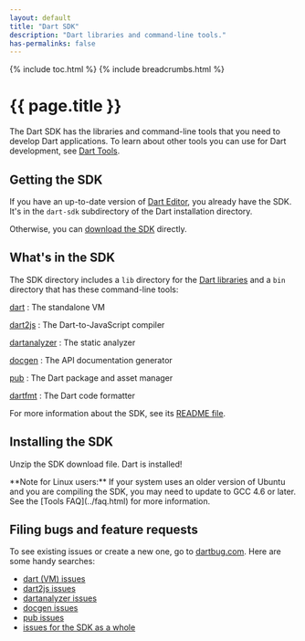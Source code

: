 ```yaml
---
layout: default
title: "Dart SDK"
description: "Dart libraries and command-line tools."
has-permalinks: false
---
```


{% include toc.html %}
{% include breadcrumbs.html %}

# {{ page.title }}

The Dart SDK has the libraries and command-line tools
that you need to develop Dart applications.
To learn about other tools you can use for Dart development,
see [Dart Tools](/tools/).

## Getting the SDK

If you have an up-to-date version of [Dart Editor](/tools/editor/),
you already have the SDK.
It's in the `dart-sdk` subdirectory
of the Dart installation directory.

Otherwise, you can 
[download the SDK](/tools/download.html) directly.

## What's in the SDK

The SDK directory includes a `lib` directory for the
[Dart libraries](/docs/dart-up-and-running/ch03.html)
and a `bin` directory that has these command-line tools:

<div class="row"> <div class="col-md-6" markdown="1">

[dart](/tools/dart-vm/)
: The standalone VM

[dart2js](/tools/dart2js/)
: The Dart-to-JavaScript compiler

[dartanalyzer](/tools/analyzer/)
: The static analyzer

</div> <div class="col-md-6" markdown="1">

[docgen](/tools/docgen/)
: The API documentation generator

[pub](/tools/pub/)
: The Dart package and asset manager

[dartfmt](/tools/dartfmt/)
: The Dart code formatter

</div> </div>

For more information about the SDK, see its
[README file](https://raw.github.com/dart-lang/bleeding_edge/master/dart/README.dart-sdk).

## Installing the SDK

Unzip the SDK download file. Dart is installed!

<aside class="alert alert-info" markdown="1">
**Note for Linux users:** If your system uses an older
version of Ubuntu and you are compiling the SDK,
you may need to update to GCC 4.6 or later.
See the [Tools FAQ](../faq.html) for more information.
</aside>

## Filing bugs and feature requests

To see existing issues or create a new one,
go to [dartbug.com](http://dartbug.com).
Here are some handy searches:

* [dart (VM) issues](https://code.google.com/p/dart/issues/list?can=2&amp;q=label%3AArea-VM)
* [dart2js issues](https://code.google.com/p/dart/issues/list?can=2&amp;q=label%3AArea-Dart2JS)
* [dartanalyzer issues](https://code.google.com/p/dart/issues/list?can=2&amp;q=label%3AArea-Analyzer)
* [docgen issues](https://code.google.com/p/dart/issues/list?can=2&amp;q=label%3AArea-DartDoc)
* [pub issues](https://code.google.com/p/dart/issues/list?can=2&amp;q=label%3AArea-Pub)
* [issues for the SDK as a whole](https://code.google.com/p/dart/issues/list?can=2&amp;q=label%3AArea-SDK)
